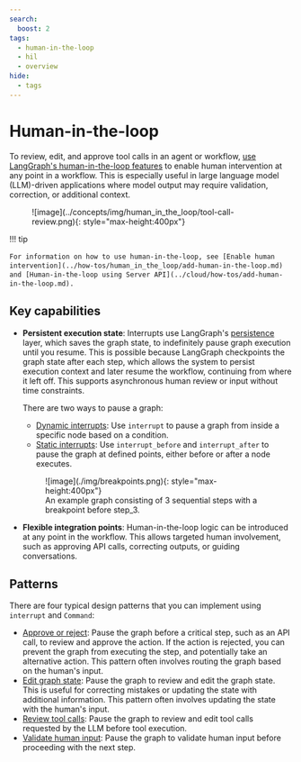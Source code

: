 ```yaml
---
search:
  boost: 2
tags:
  - human-in-the-loop
  - hil
  - overview
hide:
  - tags
---
```


# Human-in-the-loop

To review, edit, and approve tool calls in an agent or workflow, [use LangGraph's human-in-the-loop features](../how-tos/human_in_the_loop/add-human-in-the-loop.md) to enable human intervention at any point in a workflow. This is especially useful in large language model (LLM)-driven applications where model output may require validation, correction, or additional context.

<figure markdown="1">
![image](../concepts/img/human_in_the_loop/tool-call-review.png){: style="max-height:400px"}
</figure>

!!! tip

    For information on how to use human-in-the-loop, see [Enable human intervention](../how-tos/human_in_the_loop/add-human-in-the-loop.md) and [Human-in-the-loop using Server API](../cloud/how-tos/add-human-in-the-loop.md).

## Key capabilities

* **Persistent execution state**: Interrupts use LangGraph's [persistence](../../concepts/persistence.md) layer, which saves the graph state, to indefinitely pause graph execution until you resume. This is possible because LangGraph checkpoints the graph state after each step, which allows the system to persist execution context and later resume the workflow, continuing from where it left off. This supports asynchronous human review or input without time constraints.

    There are two ways to pause a graph:

    - [Dynamic interrupts](../how-tos/human_in_the_loop/add-human-in-the-loop.md#pause-using-interrupt): Use `interrupt` to pause a graph from inside a specific node based on a condition.
    - [Static interrupts](../how-tos/human_in_the_loop/add-human-in-the-loop.md#debug-with-interrupts): Use `interrupt_before` and `interrupt_after` to pause the graph at defined points, either before or after a node executes.

    <figure markdown="1">
    ![image](./img/breakpoints.png){: style="max-height:400px"}
    <figcaption>An example graph consisting of 3 sequential steps with a breakpoint before step_3. </figcaption> </figure>

* **Flexible integration points**: Human-in-the-loop logic can be introduced at any point in the workflow. This allows targeted human involvement, such as approving API calls, correcting outputs, or guiding conversations.

## Patterns

There are four typical design patterns that you can implement using `interrupt` and `Command`:

- [Approve or reject](../how-tos/human_in_the_loop/add-human-in-the-loop.md#approve-or-reject): Pause the graph before a critical step, such as an API call, to review and approve the action. If the action is rejected, you can prevent the graph from executing the step, and potentially take an alternative action. This pattern often involves routing the graph based on the human's input.
- [Edit graph state](../how-tos/human_in_the_loop/add-human-in-the-loop.md#review-and-edit-state): Pause the graph to review and edit the graph state. This is useful for correcting mistakes or updating the state with additional information. This pattern often involves updating the state with the human's input.
- [Review tool calls](../how-tos/human_in_the_loop/add-human-in-the-loop.md#review-tool-calls): Pause the graph to review and edit tool calls requested by the LLM before tool execution.
- [Validate human input](../how-tos/human_in_the_loop/add-human-in-the-loop.md#validate-human-input): Pause the graph to validate human input before proceeding with the next step.